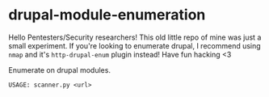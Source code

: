 drupal-module-enumeration
=========================

Hello Pentesters/Security researchers! This old little repo of mine was just a small experiment. If you're looking to enumerate drupal, I recommend using `nmap` and it's `http-drupal-enum` plugin instead! Have fun hacking <3

Enumerate on drupal modules.

```
USAGE: scanner.py <url>
```

